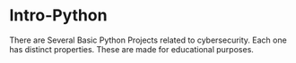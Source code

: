 # Intro-Python
There are Several Basic Python Projects related to cybersecurity. Each one has distinct properties. These are made for educational purposes.
